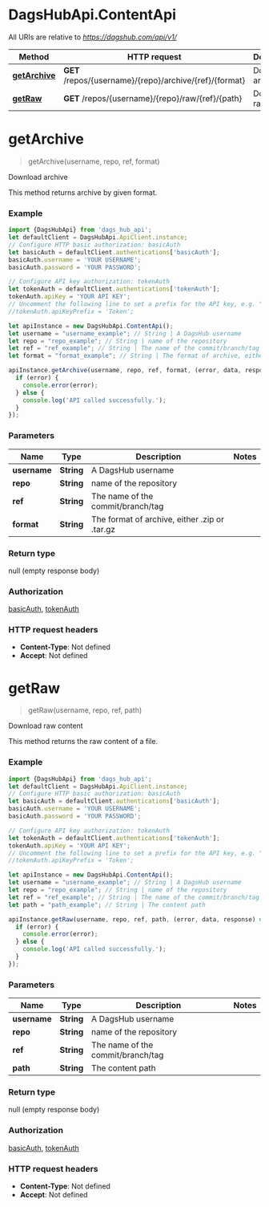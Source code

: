 # DagsHubApi.ContentApi

All URIs are relative to *https://dagshub.com/api/v1/*

Method | HTTP request | Description
------------- | ------------- | -------------
[**getArchive**](ContentApi.md#getArchive) | **GET** /repos/{username}/{repo}/archive/{ref}/{format} | Download archive
[**getRaw**](ContentApi.md#getRaw) | **GET** /repos/{username}/{repo}/raw/{ref}/{path} | Download raw content

<a name="getArchive"></a>
# **getArchive**
> getArchive(username, repo, ref, format)

Download archive

This method returns archive by given format.

### Example
```javascript
import {DagsHubApi} from 'dags_hub_api';
let defaultClient = DagsHubApi.ApiClient.instance;
// Configure HTTP basic authorization: basicAuth
let basicAuth = defaultClient.authentications['basicAuth'];
basicAuth.username = 'YOUR USERNAME';
basicAuth.password = 'YOUR PASSWORD';

// Configure API key authorization: tokenAuth
let tokenAuth = defaultClient.authentications['tokenAuth'];
tokenAuth.apiKey = 'YOUR API KEY';
// Uncomment the following line to set a prefix for the API key, e.g. "Token" (defaults to null)
//tokenAuth.apiKeyPrefix = 'Token';

let apiInstance = new DagsHubApi.ContentApi();
let username = "username_example"; // String | A DagsHub username
let repo = "repo_example"; // String | name of the repository
let ref = "ref_example"; // String | The name of the commit/branch/tag
let format = "format_example"; // String | The format of archive, either .zip or .tar.gz

apiInstance.getArchive(username, repo, ref, format, (error, data, response) => {
  if (error) {
    console.error(error);
  } else {
    console.log('API called successfully.');
  }
});
```

### Parameters

Name | Type | Description  | Notes
------------- | ------------- | ------------- | -------------
 **username** | **String**| A DagsHub username | 
 **repo** | **String**| name of the repository | 
 **ref** | **String**| The name of the commit/branch/tag | 
 **format** | **String**| The format of archive, either .zip or .tar.gz | 

### Return type

null (empty response body)

### Authorization

[basicAuth](../README.md#basicAuth), [tokenAuth](../README.md#tokenAuth)

### HTTP request headers

 - **Content-Type**: Not defined
 - **Accept**: Not defined

<a name="getRaw"></a>
# **getRaw**
> getRaw(username, repo, ref, path)

Download raw content

This method returns the raw content of a file.

### Example
```javascript
import {DagsHubApi} from 'dags_hub_api';
let defaultClient = DagsHubApi.ApiClient.instance;
// Configure HTTP basic authorization: basicAuth
let basicAuth = defaultClient.authentications['basicAuth'];
basicAuth.username = 'YOUR USERNAME';
basicAuth.password = 'YOUR PASSWORD';

// Configure API key authorization: tokenAuth
let tokenAuth = defaultClient.authentications['tokenAuth'];
tokenAuth.apiKey = 'YOUR API KEY';
// Uncomment the following line to set a prefix for the API key, e.g. "Token" (defaults to null)
//tokenAuth.apiKeyPrefix = 'Token';

let apiInstance = new DagsHubApi.ContentApi();
let username = "username_example"; // String | A DagsHub username
let repo = "repo_example"; // String | name of the repository
let ref = "ref_example"; // String | The name of the commit/branch/tag
let path = "path_example"; // String | The content path

apiInstance.getRaw(username, repo, ref, path, (error, data, response) => {
  if (error) {
    console.error(error);
  } else {
    console.log('API called successfully.');
  }
});
```

### Parameters

Name | Type | Description  | Notes
------------- | ------------- | ------------- | -------------
 **username** | **String**| A DagsHub username | 
 **repo** | **String**| name of the repository | 
 **ref** | **String**| The name of the commit/branch/tag | 
 **path** | **String**| The content path | 

### Return type

null (empty response body)

### Authorization

[basicAuth](../README.md#basicAuth), [tokenAuth](../README.md#tokenAuth)

### HTTP request headers

 - **Content-Type**: Not defined
 - **Accept**: Not defined

